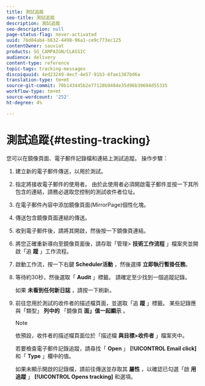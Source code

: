 ```yaml
---
title: 測試追蹤
seo-title: 測試追蹤
description: 測試追蹤
seo-description: null
page-status-flag: never-activated
uuid: 76d84ab4-b632-4498-96a1-ce9c773ec125
contentOwner: sauviat
products: SG_CAMPAIGN/CLASSIC
audience: delivery
content-type: reference
topic-tags: tracking-messages
discoiquuid: 4ed23249-4ecf-4e57-91b3-6fae1387bd6a
translation-type: tm+mt
source-git-commit: 70b143445b2e77128b9404e35d96b39694d55335
workflow-type: tm+mt
source-wordcount: '252'
ht-degree: 4%

---
```



# 測試追蹤{#testing-tracking}

您可以在鏡像頁面、電子郵件記錄檔和連結上測試追蹤。 操作步驟：

1. 建立新的電子郵件傳送，以用於測試。
1. 指定將接收電子郵件的使用者。 由於此使用者必須開啟電子郵件並按一下其所包含的連結，請務必選取您控制的測試收件者位址。
1. 在電子郵件內容中添加鏡像頁面(MirrorPage)個性化塊。
1. 傳送包含鏡像頁面連結的傳送。
1. 收到電子郵件後，請將其開啟，然後按一下鏡像頁連結。
1. 將您正確重新導向至鏡像頁面後，請存取「管理> **技術工作流程** 」檔案夾並開啟「追 **蹤** 」工作流程。
1. 啟動工作流，按一下右鍵 **Scheduler活動** ，然後選擇 **立即執行暫掛任務**。
1. 等待約30秒，然後選取「 **Audit** 」標籤。 請確定至少找到一個追蹤記錄。

   如果 **未看到任何新日誌** ，請按一下刷新。

1. 前往您用於測試的收件者的描述檔頁面，並選取「追 **蹤** 」標籤。 某些記錄應與「類型」 **列中的** 「鏡像頁 **面」值一起顯示** 。

   >[!NOTE]
   >
   >依預設，收件者的描述檔頁面位於「描述檔 **與目標>收件者** 」檔案夾中。

   若要檢查電子郵件記錄追蹤，請尋找「 **Open** 」 **[!UICONTROL Email click]** 和「 **Type** 」欄中的值。

   如果未顯示開啟的記錄檔，請前往傳送並存取其 **屬性** ，以確認已勾選「啟 **用追蹤** 」 **[!UICONTROL Opens tracking]** 和選項。


